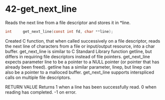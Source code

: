 # 42-get_next_line
Reads the next line from a file descriptor and stores it in *line.

```C
int		get_next_line(const int fd, char **line);
```

Created C function, that when called successively on a file descriptor, reads the next line of characters from a file or input/output resource, into a char buffer.  get_next_line is similar to C Standard Library function getline, but differs in requiring file descriptors instead of file pointers.  get_next_line expects parameter line to be a pointer to a NULL pointer (or pointer that has already been freed).  getline has a similar parameter, linep, but linep can also be a pointer to a malloced buffer.  get_next_line supports interspliced calls on multiple file descriptors.

RETURN VALUE
Returns 1 when a line has been successfully read.  0 when reading has completed.  -1 on error.

